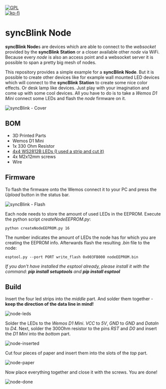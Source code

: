 [![GPL](https://img.shields.io/github/license/syncBlink/syncBlink)](https://github.com/syncBlink/syncBlink/blob/main/LICENSE)   
[![ko-fi](https://www.ko-fi.com/img/githubbutton_sm.svg)](https://ko-fi.com/A0A01MQZP)

# syncBlink Node
**syncBlink Node**s are devices which are able to connect to the *websocket* provided by the **syncBlink Station** or a closer available other *node* via WiFi. Because every *node* is also an access point and a websocket server it is possible to span a pretty big mesh of nodes.

This repository provides a simple example for a **syncBlink Node**. But it is possible to create other devices like for example wall mounted LED devices which will connect to the **syncBlink Station** to create some nice color effects. Or desk lamp like devices. Just play with your imagination and come up with some cool devices. All you have to do is to take a *Wemos D1 Mini* connect some LEDs and flash the *node* firmware on it.

![syncBlink - Cover](https://raw.githubusercontent.com/syncBlink/syncBlink/main/node/img/cover.jpg)

## BOM

- 3D Printed Parts
- Wemos D1 Mini
- 1x 330 Ohm Resistor
- [4x4 WS2812B LEDs (I used a strip and cut it)](https://www.amazon.de/dp/B01CDTED80)
- 4x M2x12mm screws
- Wire

## Firmware

To flash the firmware onto the Wemos connect it to your PC and press the *Upload* button in the status bar.

![syncBlink - Flash](https://raw.githubusercontent.com/syncBlink/syncBlink/main/node/img/flash.png)

Each node needs to store the amount of used LEDs in the EEPROM.
Execute the python script *createNodeEEPROM.py*:

```
python createNodeEEPROM.py 16
```

The number indicates the amount of LEDs the node has for which you are creating the EEPROM info. Afterwards flash the resulting *.bin* file to the node:

```
esptool.py --port PORT write_flash 0x003FB000 nodeEEPROM.bin
```
*If you don't have installed the esptool already, please install it with the command: **pip install setuptools** and **pip install esptool***

## Build

Insert the four led strips into the *middle* part. And solder them together - **keep the direction of the data line in mind!**

![node-leds](https://raw.githubusercontent.com/syncBlink/syncBlink/main/node/img/node-leds.jpg)

Solder the LEDs to the *Wemos D1 Mini*. *VCC* to *5V*, *GND* to *GND* and *DataIn* to *D4*. Next, solder the 300Ohm resistor to the pins *RST* and *D0* and insert the *D1 Mini* into the *bottom* part.

![node-inserted](https://raw.githubusercontent.com/syncBlink/syncBlink/main/node/img/node-inserted.jpg)

Cut four pieces of paper and insert them into the slots of the *top* part.

![node-paper](https://raw.githubusercontent.com/syncBlink/syncBlink/main/node/img/node-paper.jpg)

Now place everything together and close it with the screws. You are done!

![node-done](https://raw.githubusercontent.com/syncBlink/syncBlink/main/node/img/cover.jpg)